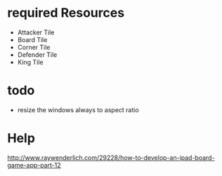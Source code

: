 # required Resources
* Attacker Tile
* Board Tile
* Corner Tile
* Defender Tile
* King Tile


# todo
* resize the windows always to aspect ratio


# Help
http://www.raywenderlich.com/29228/how-to-develop-an-ipad-board-game-app-part-12